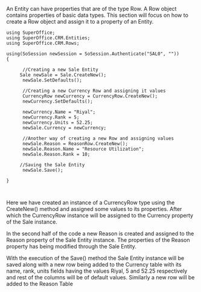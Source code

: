<properties date="2016-05-10"
SortOrder="56"
/>

An Entity can have properties that are of the type Row. A Row object contains properties of basic data types. This section will focus on how to create a Row object and assign it to a property of an Entity.

 

```
using SuperOffice;
using SuperOffice.CRM.Entities;
using SuperOffice.CRM.Rows;
 
using(SoSession newSession = SoSession.Authenticate("SAL0", ""))
{
 
      //Creating a new Sale Entity
     Sale newSale = Sale.CreateNew();
      newSale.SetDefaults();
 
      //Creating a new Currency Row and assigning it values
      CurrencyRow newCurrency = CurrencyRow.CreateNew();
      newCurrency.SetDefaults();
 
      newCurrency.Name = "Riyal";
      newCurrency.Rank = 5;
      newCurrency.Units = 52.25;
      newSale.Currency = newCurrency;
 
      //Another way of creating a new Row and assigning values
      newSale.Reason = ReasonRow.CreateNew();
      newSale.Reason.Name = "Resource Utilization";
      newSale.Reason.Rank = 10;
                          
     //Saving the Sale Entity
      newSale.Save();
 
}

 
```

Here we have created an instance of a CurrencyRow type using the CreateNew() method and assigned some values to its properties. After which the CurrencyRow instance will be assigned to the Currency property of the Sale instance.

In the second half of the code a new Reason is created and assigned to the Reason property of the Sale Entity instance. The properties of the Reason property has being modified through the Sale Entity.

With the execution of the Save() method the Sale Entity instance will be saved along with  a new row being added to the Currency table with its name, rank, units fields having the values Riyal, 5 and 52.25 respectively and rest of the columns will be of default values.  Similarly a new row will be added to the Reason Table
